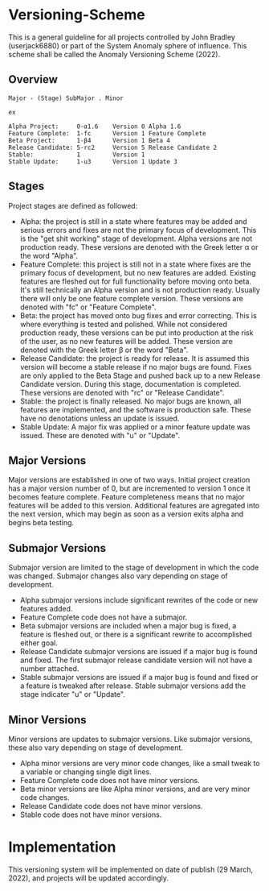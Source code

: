 # Versioning-Scheme

This is a general guideline for all projects controlled by John Bradley (userjack6880) or part of the System Anomaly sphere of influence. This scheme shall be called the Anomaly Versioning Scheme (2022).

## Overview
```
Major - (Stage) SubMajor . Minor

ex

Alpha Project:     0-α1.6    Version 0 Alpha 1.6
Feature Complete:  1-fc      Version 1 Feature Complete
Beta Project:      1-β4      Version 1 Beta 4
Release Candidate: 5-rc2     Version 5 Release Candidate 2
Stable:            1         Version 1
Stable Update:     1-u3      Version 1 Update 3
```

## Stages
Project stages are defined as followed:
- Alpha: the project is still in a state where features may be added and serious errors and fixes are not the primary focus of development. This is the "get shit working" stage of development. Alpha versions are not production ready. These versions are denoted with the Greek letter α or the word "Alpha".
- Feature Complete: this project is still not in a state where fixes are the primary focus of development, but no new features are added. Existing features are fleshed out for full functionality before moving onto beta. It's still technically an Alpha version and is not production ready. Usually there will only be one feature complete version. These versions are denoted with "fc" or "Feature Complete".
- Beta: the project has moved onto bug fixes and error correcting. This is where everything is tested and polished. While not considered production ready, these versions can be put into production at the risk of the user, as no new features will be added. These version are denoted with the Greek letter β or the word "Beta".
- Release Candidate: the project is ready for release. It is assumed this version will become a stable release if no major bugs are found. Fixes are only applied to the Beta Stage and pushed back up to a new Release Candidate version. During this stage, documentation is completed. These versions are denoted with "rc" or "Release Candidate".
- Stable: the project is finally released. No major bugs are known, all features are implemented, and the software is production safe. These have no denotations unless an update is issued.
- Stable Update: A major fix was applied or a minor feature update was issued. These are denoted with "u" or "Update".

## Major Versions
Major versions are established in one of two ways. Initial project creation has a major version number of 0, but are incremented to version 1 once it becomes feature complete. Feature completeness means that no major features will be added to this version. Additional features are agregated into the next version, which may begin as soon as a version exits alpha and begins beta testing.

## Submajor Versions
Submajor version are limited to the stage of development in which the code was changed. Submajor changes also vary depending on stage of development.

- Alpha submajor versions include significant rewrites of the code or new features added.
- Feature Complete code does not have a submajor.
- Beta submajor versions are included when a major bug is fixed, a feature is fleshed out, or there is a significant rewrite to accomplished either goal.
- Release Candidate submajor versions are issued if a major bug is found and fixed. The first submajor release candidate version will not have a number attached.
- Stable submajor versions are issued if a major bug is found and fixed or a feature is tweaked after release. Stable submajor versions add the stage indicater "u" or "Update".

## Minor Versions
Minor versions are updates to submajor versions. Like submajor versions, these also vary depending on stage of development.

- Alpha minor versions are very minor code changes, like a small tweak to a variable or changing single digit lines.
- Feature Complete code does not have minor versions.
- Beta minor versions are like Alpha minor versions, and are very minor code changes.
- Release Candidate code does not have minor versions.
- Stable code does not have minor versions.

# Implementation
This versioning system will be implemented on date of publish (29 March, 2022), and projects will be updated accordingly.
